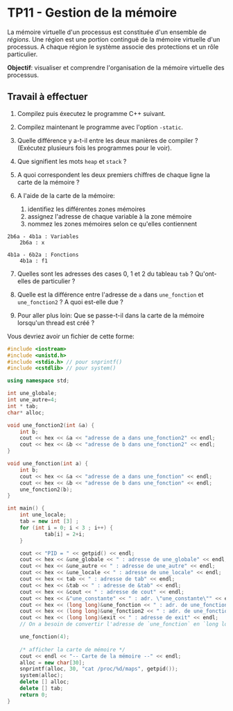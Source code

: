 <!-- Auteur: Ygor Gallina, Audrey Queudet ; Date: 2024/04/09 -->

# TP11 - Gestion de la mémoire


La mémoire virtuelle d'un processus est constituée d'un ensemble de _régions_. Une région est une portion continguë de la mémoire virtuelle d'un processus. A chaque région le système associe des protections et un rôle particulier.

**Objectif**: visualiser et comprendre l'organisation de la mémoire virtuelle des processus.

## Travail à effectuer

1. Compilez puis éxecutez le programme C++ suivant.
2. Compilez maintenant le programme avec l'option `-static`.
3. Quelle différence y a-t-il entre les deux manières de compiler ? (Exécutez plusieurs fois les programmes pour le voir).
4. Que signifient les mots `heap` et `stack` ?
5. A quoi correspondent les deux premiers chiffres de chaque ligne la carte de la mémoire ?

6. A l'aide de la carte de la mémoire:
	1. identifiez les différentes zones mémoires
	2. assignez l'adresse de chaque variable à la zone mémoire
	3. nommez les zones mémoires selon ce qu'elles contiennent

```
2b6a - 4b1a : Variables
	2b6a : x

4b1a - 6b2a : Fonctions
	4b1a : f1
```

7. Quelles sont les adresses des cases 0, 1 et 2 du tableau `tab` ? Qu'ont-elles de particulier ?
8. Quelle est la différence entre l'adresse de `a` dans `une_fonction` et `une_fonction2` ? A quoi est-elle due ?

8. Pour aller plus loin: Que se passe-t-il dans la carte de la mémoire lorsqu'un thread est créé ?

Vous devriez avoir un fichier de cette forme:

```cpp
#include <iostream>
#include <unistd.h> 
#include <stdio.h> // pour snprintf()
#include <cstdlib> // pour system()

using namespace std;

int une_globale;
int une_autre=4;
int * tab;
char* alloc;

void une_fonction2(int &a) {
	int b;
	cout << hex << &a << "adresse de a dans une_fonction2" << endl;
	cout << hex << &b << "adresse de b dans une_fonction2" << endl;
}

void une_fonction(int a) {
	int b;
	cout << hex << &a << "adresse de a dans une_fonction" << endl;
	cout << hex << &b << "adresse de b dans une_fonction" << endl;
	une_fonction2(b);
}

int main() {
	int une_locale;
	tab = new int [3] ;
	for (int i = 0; i < 3 ; i++) {
			tab[i] = 2+i;
	}

	cout << "PID = " << getpid() << endl;
	cout << hex << &une_globale << " : adresse de une_globale" << endl;
	cout << hex << &une_autre << " : adresse de une_autre" << endl;
	cout << hex << &une_locale << " : adresse de une_locale" << endl;
	cout << hex << tab << " : adresse de tab" << endl;
	cout << hex << &tab << " : adresse de &tab" << endl;
	cout << hex << &cout << " : adresse de cout" << endl;
	cout << hex << &"une_constante" << " : adr. \"une_constante\"" << endl;
	cout << hex << (long long)&une_fonction << " : adr. de une_fonction" << endl;
	cout << hex << (long long)&une_fonction2 << " : adr. de une_fonction2" << endl;
	cout << hex << (long long)&exit << " : adresse de exit" << endl;
	// On a besoin de convertir l'adresse de `une_fonction` en `long long` car l'opérateur `<<` converti automatiquement le type de la fonction en booléen

	une_fonction(4);
	
	/* afficher la carte de mémoire */
	cout << endl << "-- Carte de la mémoire --" << endl;
	alloc = new char[30];
	snprintf(alloc, 30, "cat /proc/%d/maps", getpid());
	system(alloc);
	delete [] alloc;
	delete [] tab;
	return 0;
}
```